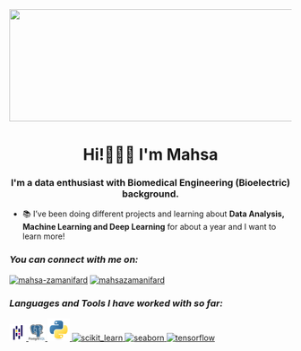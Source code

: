 <div id="header" align="center">
  <img src="https://i.pinimg.com/originals/2e/e6/99/2ee6998e34c3e2eff7b894c66cfc5267.jpg"  height="200" width="700"/>
</div>
<h1 align="center">Hi!🙋🏻‍♀️ I'm Mahsa</h1>
<h3 align="center">I'm a data enthusiast with Biomedical Engineering (Bioelectric) background.</h3>

- 📚 I’ve been doing different projects and learning about **Data Analysis, Machine Learning and Deep Learning** for about a year and I want to learn more!

<h3 align="left"><i>You can connect with me on:</i></h3>
<p align="left">
<a href="https://linkedin.com/in/mahsa-zamanifard" target="blank"><img align="center" src="https://raw.githubusercontent.com/rahuldkjain/github-profile-readme-generator/master/src/images/icons/Social/linked-in-alt.svg" alt="mahsa-zamanifard" height="20" width="20" /></a>
<a href="https://kaggle.com/mahsazamanifard" target="blank"><img align="center" src="https://raw.githubusercontent.com/rahuldkjain/github-profile-readme-generator/master/src/images/icons/Social/kaggle.svg" alt="mahsazamanifard" height="20" width="20" /></a>
</p>

<h3 align="left"><i>Languages and Tools I have worked with so far:</i></h3>
<p align="left"> <a href="https://pandas.pydata.org/" target="_blank" rel="noreferrer"> <img src="https://raw.githubusercontent.com/devicons/devicon/2ae2a900d2f041da66e950e4d48052658d850630/icons/pandas/pandas-original.svg" alt="pandas" width="30" height="30"/> </a> <a href="https://www.postgresql.org" target="_blank" rel="noreferrer"> <img src="https://raw.githubusercontent.com/devicons/devicon/master/icons/postgresql/postgresql-original-wordmark.svg" alt="postgresql" width="30" height="30"/> </a> <a href="https://www.python.org" target="_blank" rel="noreferrer"> <img src="https://raw.githubusercontent.com/devicons/devicon/master/icons/python/python-original.svg" alt="python" width="40" height="40"/> </a> <a href="https://scikit-learn.org/" target="_blank" rel="noreferrer"> <img src="https://upload.wikimedia.org/wikipedia/commons/0/05/Scikit_learn_logo_small.svg" alt="scikit_learn" width="30" height="30"/> </a> <a href="https://seaborn.pydata.org/" target="_blank" rel="noreferrer"> <img src="https://seaborn.pydata.org/_images/logo-mark-lightbg.svg" alt="seaborn" width="30" height="30"/> </a>
<a href="https://www.tensorflow.org" target="_blank" rel="noreferrer"> <img src="https://www.vectorlogo.zone/logos/tensorflow/tensorflow-icon.svg" alt="tensorflow" width="30" height="30"/> </a>
</p>
